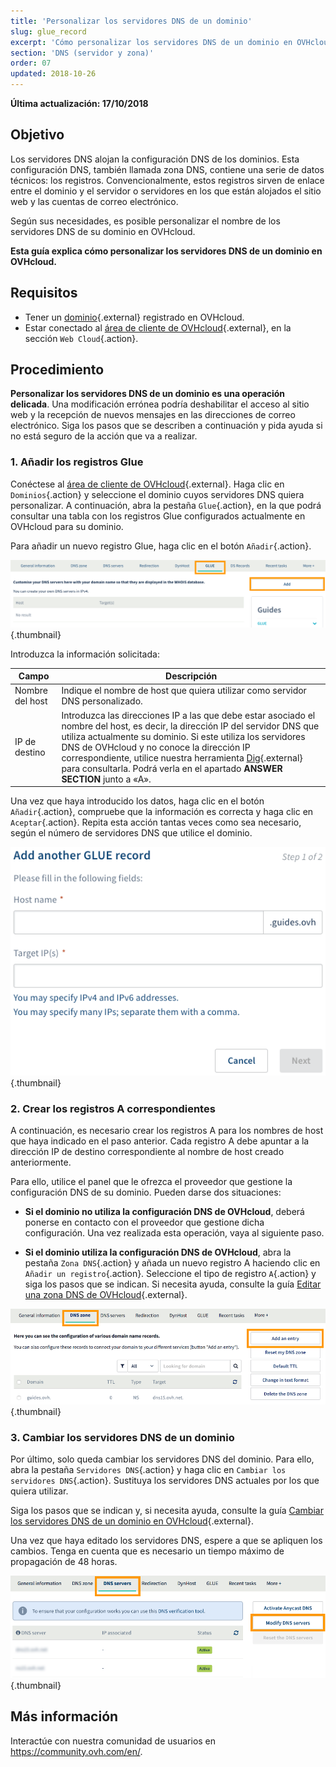 ```yaml
---
title: 'Personalizar los servidores DNS de un dominio'
slug: glue_record
excerpt: 'Cómo personalizar los servidores DNS de un dominio en OVHcloud'
section: 'DNS (servidor y zona)'
order: 07
updated: 2018-10-26
---
```


**Última actualización: 17/10/2018**

## Objetivo

Los servidores DNS alojan la configuración DNS de los dominios. Esta configuración DNS, también llamada zona DNS, contiene una serie de datos técnicos: los registros. Convencionalmente, estos registros sirven de enlace entre el dominio y el servidor o servidores en los que están alojados el sitio web y las cuentas de correo electrónico.

Según sus necesidades, es posible personalizar el nombre de los servidores DNS de su dominio en OVHcloud.

**Esta guía explica cómo personalizar los servidores DNS de un dominio en OVHcloud.**

## Requisitos

- Tener un [dominio](https://www.ovhcloud.com/es-es/domains/){.external} registrado en OVHcloud.
- Estar conectado al [área de cliente de OVHcloud](https://www.ovh.com/auth/?action=gotomanager&from=https://www.ovh.es/&ovhSubsidiary=es){.external}, en la sección `Web Cloud`{.action}.

## Procedimiento

**Personalizar los servidores DNS de un dominio es una operación delicada**. Una modificación errónea podría deshabilitar el acceso al sitio web y la recepción de nuevos mensajes en las direcciones de correo electrónico. Siga los pasos que se describen a continuación y pida ayuda si no está seguro de la acción que va a realizar.

### 1. Añadir los registros Glue

Conéctese al [área de cliente de OVHcloud](https://www.ovh.com/auth/?action=gotomanager&from=https://www.ovh.es/&ovhSubsidiary=es){.external}. Haga clic en `Dominios`{.action} y seleccione el dominio cuyos servidores DNS quiera personalizar. A continuación, abra la pestaña `Glue`{.action}, en la que podrá consultar una tabla con los registros Glue configurados actualmente en OVHcloud para su dominio. 

Para añadir un nuevo registro Glue, haga clic en el botón `Añadir`{.action}.

![Registro Glue](images/customize-dns-servers-step1.png){.thumbnail}

Introduzca la información solicitada:

|Campo|Descripción|  
|---|---|
|Nombre del host|Indique el nombre de host que quiera utilizar como servidor DNS personalizado.|
|IP de destino|Introduzca las direcciones IP a las que debe estar asociado el nombre del host, es decir, la dirección IP del servidor DNS que utiliza actualmente su dominio. Si este utiliza los servidores DNS de OVHcloud y no conoce la dirección IP correspondiente, utilice nuestra herramienta [Dig](https://www.ovh.es/soporte/herramientas/dig_domain.pl){.external} para consultarla. Podrá verla en el apartado **ANSWER SECTION** junto a «A».|

Una vez que haya introducido los datos, haga clic en el botón `Añadir`{.action}, compruebe que la información es correcta y haga clic en `Aceptar`{.action}. Repita esta acción tantas veces como sea necesario, según el número de servidores DNS que utilice el dominio.

![Registro Glue](images/customize-dns-servers-step2.png){.thumbnail}

### 2. Crear los registros A correspondientes

A continuación, es necesario crear los registros A para los nombres de host que haya indicado en el paso anterior. Cada registro A debe apuntar a la dirección IP de destino correspondiente al nombre de host creado anteriormente.

Para ello, utilice el panel que le ofrezca el proveedor que gestione la configuración DNS de su dominio. Pueden darse dos situaciones:

- **Si el dominio no utiliza la configuración DNS de OVHcloud**, deberá ponerse en contacto con el proveedor que gestione dicha configuración. Una vez realizada esta operación, vaya al siguiente paso.

- **Si el dominio utiliza la configuración DNS de OVHcloud**, abra la pestaña `Zona DNS`{.action} y añada un nuevo registro A haciendo clic en `Añadir un registro`{.action}. Seleccione el tipo de registro `A`{.action} y siga los pasos que se indican. Si necesita ayuda, consulte la guía [Editar una zona DNS de OVHcloud](https://docs.ovh.com/es/domains/web_hosting_como_editar_mi_zona_dns/){.external}.

![Registro Glue](images/customize-dns-servers-step3.png){.thumbnail}

### 3. Cambiar los servidores DNS de un dominio

Por último, solo queda cambiar los servidores DNS del dominio. Para ello, abra la pestaña `Servidores DNS`{.action} y haga clic en `Cambiar los servidores DNS`{.action}. Sustituya los servidores DNS actuales por los que quiera utilizar. 

Siga los pasos que se indican y, si necesita ayuda, consulte la guía [Cambiar los servidores DNS de un dominio en OVHcloud](https://docs.ovh.com/es/domains/web_hosting_informacion_general_sobre_los_servidores_dns/){.external}.

Una vez que haya editado los servidores DNS, espere a que se apliquen los cambios. Tenga en cuenta que es necesario un tiempo máximo de propagación de 48 horas.

![Registro Glue](images/customize-dns-servers-step4.png){.thumbnail}

## Más información

Interactúe con nuestra comunidad de usuarios en <https://community.ovh.com/en/>.